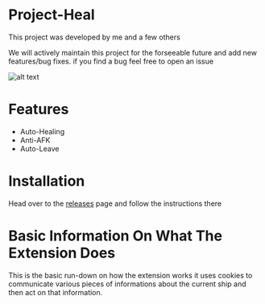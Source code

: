# Project-Heal

This project was developed by me and a few others

We will actively maintain this project for the forseeable future and add new features/bug fixes. if you find a bug feel free to open an issue


![alt text](https://media.discordapp.net/attachments/730857726716018738/810202579564757012/unknown.png)




# Features
+ Auto-Healing
+ Anti-AFK
+ Auto-Leave

# Installation

Head over to the [releases](https://github.com/Skid000/Project-Heal/releases/tag/v1.0) page and follow the instructions there


# Basic Information On What The Extension Does

This is the basic run-down on how the extension works it uses cookies to communicate various pieces of informations about the current ship and then act on that information.




